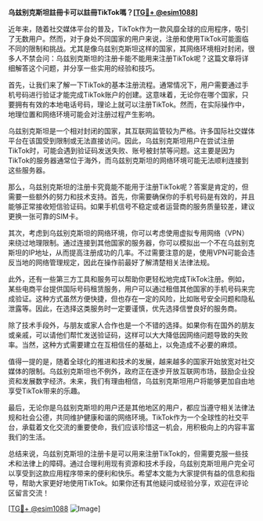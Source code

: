 **乌兹别克斯坦註冊卡可以註冊TikTok嗎？[[TG💪+ @esim1088](https://t.me/s/esim1088)]**

近年来，随着社交媒体平台的普及，TikTok作为一款风靡全球的应用程序，吸引了无数用户。然而，对于身处不同国家的用户来说，注册和使用TikTok可能面临不同的限制和挑战。尤其是像乌兹别克斯坦这样的国家，其网络环境相对封闭，很多人不禁会问：乌兹别克斯坦的注册卡能不能用来注册TikTok呢？这篇文章将详细解答这个问题，并分享一些实用的经验和技巧。

首先，让我们来了解一下TikTok的基本注册流程。通常情况下，用户需要通过手机号码进行验证才能完成TikTok账户的创建。这意味着，无论你在哪个国家，只要拥有有效的本地电话号码，理论上就可以注册TikTok。然而，在实际操作中，地理位置和网络环境可能会对注册过程产生影响。

乌兹别克斯坦是一个相对封闭的国家，其互联网监管较为严格。许多国际社交媒体平台在该国受到限制或无法直接访问。因此，乌兹别克斯坦用户在尝试注册TikTok时，可能会遇到验证码发送失败、账号被封禁等问题。这主要是因为TikTok的服务器通常位于海外，而乌兹别克斯坦的网络环境可能无法顺利连接到这些服务器。

那么，乌兹别克斯坦的注册卡究竟能不能用于注册TikTok呢？答案是肯定的，但需要一些额外的努力和技术支持。首先，你需要确保你的手机号码是有效的，并且能够正常接收短信验证码。如果手机信号不稳定或者运营商的服务质量较差，建议更换一张可靠的SIM卡。

其次，考虑到乌兹别克斯坦的网络环境，你可以考虑使用虚拟专用网络（VPN）来绕过地理限制。通过连接到其他国家的服务器，你可以模拟出一个不在乌兹别克斯坦的IP地址，从而提高注册成功的几率。不过需要注意的是，使用VPN可能会违反当地的网络管理规定，因此在操作前最好了解清楚相关法律法规。

此外，还有一些第三方工具和服务可以帮助你更轻松地完成TikTok注册。例如，某些电商平台提供国际号码租赁服务，用户可以通过租借其他国家的手机号码来完成验证。这种方式虽然方便快捷，但也存在一定的风险，比如账号安全问题和隐私泄露等。因此，在选择这类服务时一定要谨慎，优先选择信誉良好的服务商。

除了技术手段外，与朋友或家人合作也是一个不错的选择。如果你有在国外的朋友或亲戚，可以请他们帮忙发送验证码，这样可以大大降低因网络问题导致的失败率。当然，这种方式需要建立在互相信任的基础上，以免造成不必要的麻烦。

值得一提的是，随着全球化的推进和技术的发展，越来越多的国家开始放宽对社交媒体的限制。乌兹别克斯坦也不例外，政府正在逐步开放互联网市场，鼓励企业投资和发展数字经济。未来，我们有理由相信，乌兹别克斯坦用户将能够更加自由地享受TikTok带来的乐趣。

最后，无论你是乌兹别克斯坦的用户还是其他地区的用户，都应当遵守相关法律法规和社会公德，共同维护健康和谐的网络环境。TikTok作为一个全球性的社交平台，承载着文化交流的重要使命，我们应该珍惜这一机会，用积极向上的内容丰富我们的生活。

总结来说，乌兹别克斯坦的注册卡是可以用来注册TikTok的，但需要克服一些技术和法律上的障碍。通过合理利用现有资源和技术手段，乌兹别克斯坦用户完全可以享受到这款应用程序带来的便利和快乐。希望本文能为大家提供有益的信息和指导，帮助大家更好地使用TikTok。如果你还有其他疑问或经验分享，欢迎在评论区留言交流！

[[TG💪+ @esim1088](https://t.me/s/esim1088) ![Image](https://i.postimg.cc/4NQfJmqS/Snipaste-2025-05-13-00-14-12.png)]
